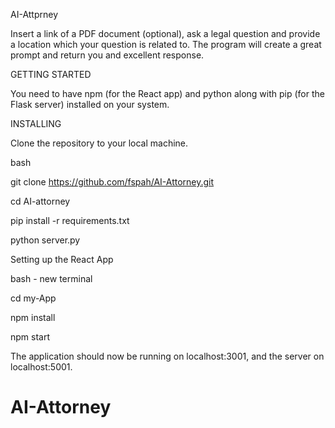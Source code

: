 AI-Attprney

Insert a link of a PDF document (optional), ask a legal question and provide a location which your question is related to. The program will create a great prompt and return you and excellent response.


GETTING STARTED

You need to have npm (for the React app) and python along with pip (for the Flask server) installed on your system.




INSTALLING

Clone the repository to your local machine.

bash

git clone https://github.com/fspah/AI-Attorney.git

cd AI-attorney

pip install -r requirements.txt

python server.py

Setting up the React App

bash - new terminal

cd my-App

npm install

npm start

The application should now be running on localhost:3001, and the server on localhost:5001.
    
# AI-Attorney
